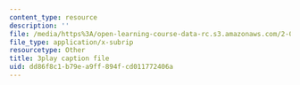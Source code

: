 ```yaml
---
content_type: resource
description: ''
file: /media/https%3A/open-learning-course-data-rc.s3.amazonaws.com/2-003sc-engineering-dynamics-fall-2011/dd86f8c1b79ea9ff894fcd011772406a_fK9AGvLf3yw.srt
file_type: application/x-subrip
resourcetype: Other
title: 3play caption file
uid: dd86f8c1-b79e-a9ff-894f-cd011772406a
---
```


